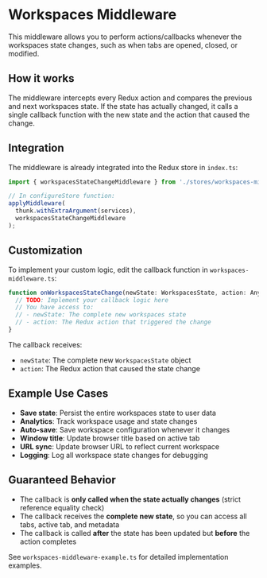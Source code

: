 # Workspaces Middleware

This middleware allows you to perform actions/callbacks whenever the workspaces state changes, such as when tabs are opened, closed, or modified.

## How it works

The middleware intercepts every Redux action and compares the previous and next workspaces state. If the state has actually changed, it calls a single callback function with the new state and the action that caused the change.

## Integration

The middleware is already integrated into the Redux store in `index.ts`:

```typescript
import { workspacesStateChangeMiddleware } from './stores/workspaces-middleware';

// In configureStore function:
applyMiddleware(
  thunk.withExtraArgument(services),
  workspacesStateChangeMiddleware
);
```

## Customization

To implement your custom logic, edit the callback function in `workspaces-middleware.ts`:

```typescript
function onWorkspacesStateChange(newState: WorkspacesState, action: AnyAction) {
  // TODO: Implement your callback logic here
  // You have access to:
  // - newState: The complete new workspaces state
  // - action: The Redux action that triggered the change
}
```

The callback receives:

- `newState`: The complete new `WorkspacesState` object
- `action`: The Redux action that caused the state change

## Example Use Cases

- **Save state**: Persist the entire workspaces state to user data
- **Analytics**: Track workspace usage and state changes
- **Auto-save**: Save workspace configuration whenever it changes
- **Window title**: Update browser title based on active tab
- **URL sync**: Update browser URL to reflect current workspace
- **Logging**: Log all workspace state changes for debugging

## Guaranteed Behavior

- The callback is **only called when the state actually changes** (strict reference equality check)
- The callback receives the **complete new state**, so you can access all tabs, active tab, and metadata
- The callback is called **after** the state has been updated but **before** the action completes

See `workspaces-middleware-example.ts` for detailed implementation examples.

